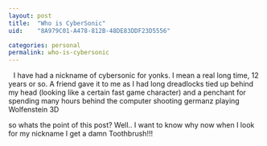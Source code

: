 ```yaml
---
layout: post
title:  "Who is CyberSonic"
uid:	"8A979C01-A478-812B-48DE83DDF23D5556"

categories: personal
permalink: who-is-cybersonic
---
```

<a href="http://photos1.blogger.com/blogger/400/255/1600/md_college1.jpg"><img style="float:left; margin:0 10px 10px 0;cursor:pointer; cursor:hand;" src="http://photos1.blogger.com/blogger/400/255/200/md_college.jpg" border="0" alt="" /></a>

I have had a nickname of cybersonic for yonks. I mean a real long time, 12 years or so.  A friend gave it to me as I had long dreadlocks tied up behind my head (looking like a certain fast game character) and a penchant for spending many hours behind the computer shooting germanz playing Wolfenstein 3D

so whats the point of this post? Well.. I want to know why now when I look for my nickname I get a damn Toothbrush!!!
